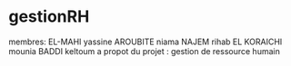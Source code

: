 # gestionRH
membres:
  EL-MAHI yassine
  AROUBITE niama
  NAJEM rihab
  EL KORAICHI mounia
  BADDI keltoum
a propot du projet :
gestion de ressource humain
